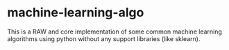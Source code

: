 # machine-learning-algo  
  
This is a RAW and core implementation of some common machine learning algorithms using python without any support libraries (like sklearn). 
